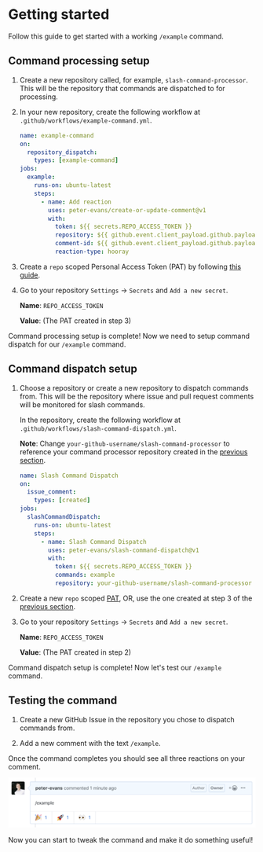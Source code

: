 # Getting started

Follow this guide to get started with a working `/example` command.

## Command processing setup

1. Create a new repository called, for example, `slash-command-processor`.
   This will be the repository that commands are dispatched to for processing.

2. In your new repository, create the following workflow at `.github/workflows/example-command.yml`.

    ```yml
    name: example-command
    on:
      repository_dispatch:
        types: [example-command]
    jobs:
      example:
        runs-on: ubuntu-latest
        steps:
          - name: Add reaction
            uses: peter-evans/create-or-update-comment@v1
            with:
              token: ${{ secrets.REPO_ACCESS_TOKEN }}
              repository: ${{ github.event.client_payload.github.payload.repository.full_name }}
              comment-id: ${{ github.event.client_payload.github.payload.comment.id }}
              reaction-type: hooray
    ```

3. Create a `repo` scoped Personal Access Token (PAT) by following [this guide](https://help.github.com/en/github/authenticating-to-github/creating-a-personal-access-token-for-the-command-line).

4. Go to your repository `Settings` -> `Secrets` and `Add a new secret`.

   **Name**: `REPO_ACCESS_TOKEN`

   **Value**: (The PAT created in step 3)

Command processing setup is complete! Now we need to setup command dispatch for our `/example` command.

## Command dispatch setup

1. Choose a repository or create a new repository to dispatch commands from.
   This will be the repository where issue and pull request comments will be monitored for slash commands.

   In the repository, create the following workflow at `.github/workflows/slash-command-dispatch.yml`.

   **Note**: Change `your-github-username/slash-command-processor` to reference your command processor repository created in the [previous section](#command-processing-setup).

    ```yml
    name: Slash Command Dispatch
    on:
      issue_comment:
        types: [created]
    jobs:
      slashCommandDispatch:
        runs-on: ubuntu-latest
        steps:
          - name: Slash Command Dispatch
            uses: peter-evans/slash-command-dispatch@v1
            with:
              token: ${{ secrets.REPO_ACCESS_TOKEN }}
              commands: example
              repository: your-github-username/slash-command-processor
    ```

2. Create a new `repo` scoped [PAT](https://help.github.com/en/github/authenticating-to-github/creating-a-personal-access-token-for-the-command-line), OR, use the one created at step 3 of the [previous section](#command-processing-setup).

3. Go to your repository `Settings` -> `Secrets` and `Add a new secret`.

   **Name**: `REPO_ACCESS_TOKEN`

   **Value**: (The PAT created in step 2)

Command dispatch setup is complete! Now let's test our `/example` command.

## Testing the command

1. Create a new GitHub Issue in the repository you chose to dispatch commands from.

2. Add a new comment with the text `/example`.

Once the command completes you should see all three reactions on your comment.

![Example Command](assets/example-command.png)

Now you can start to tweak the command and make it do something useful!
